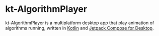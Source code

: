 # kt-AlgorithmPlayer

kt-AlgorithmPlayer is a multiplatform desktop app that play animation of algorithms running, written in [Kotlin](https://kotlinlang.org/) and [Jetpack Compose for Desktop](https://www.jetbrains.com/lp/compose-desktop/).
